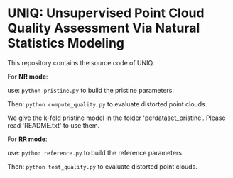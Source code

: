 # UNIQ: Unsupervised Point Cloud Quality Assessment Via Natural Statistics Modeling
This repository contains the source code of UNIQ.

For **NR mode**:

  use: `python pristine.py` to build the pristine parameters. 
  
  Then: `python compute_quality.py` to evaluate distorted point clouds.
  
  We give the k-fold pristine model in the folder 'perdataset_pristine'. Please read 'README.txt' to use them.

For **RR mode**:

  use: `python reference.py` to build the reference parameters.
  
  Then: `python test_quality.py` to evaluate distorted point clouds.
  
